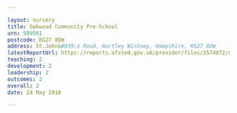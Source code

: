 ```yaml
---

layout: nursery
title: Oakwood Community Pre-School
urn: 509561
postcode: RG27 8DW
address: St.John&#039;s Road, Hartley Wintney, Hampshire, RG27 8DW
latestReportUrl: https://reports.ofsted.gov.uk/provider/files/2574872/urn/509561.pdf
teaching: 2
development: 2
leadership: 2
outcomes: 2
overall: 2
date: 24 May 2016

---
```

